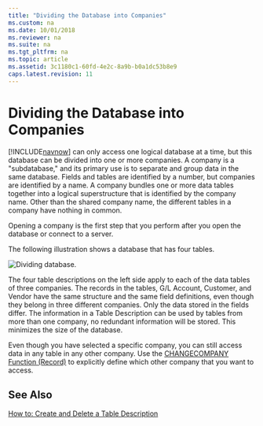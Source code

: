 ```yaml
---
title: "Dividing the Database into Companies"
ms.custom: na
ms.date: 10/01/2018
ms.reviewer: na
ms.suite: na
ms.tgt_pltfrm: na
ms.topic: article
ms.assetid: 3c1180c1-60fd-4e2c-8a9b-b0a1dc53b8e9
caps.latest.revision: 11
---
```

# Dividing the Database into Companies
[!INCLUDE[navnow](includes/navnow_md.md)] can only access one logical database at a time, but this database can be divided into one or more companies. A company is a "subdatabase," and its primary use is to separate and group data in the same database. Fields and tables are identified by a number, but companies are identified by a name. A company bundles one or more data tables together into a logical superstructure that is identified by the company name. Other than the shared company name, the different tables in a company have nothing in common.  

 Opening a company is the first step that you perform after you open the database or connect to a server.  

 The following illustration shows a database that has four tables.  

 ![Dividing database.](media/NAV_ADG_6_Diag_6.png "NAV\_ADG\_6\_Diag\_6")  

 The four table descriptions on the left side apply to each of the data tables of  three companies. The records in the tables, G/L Account, Customer, and Vendor have the same structure and the same field definitions, even though they belong in three different companies. Only the data stored in the fields differ. The information in a Table Description can be used by tables from more than one company, no redundant information will be stored. This minimizes the size of the database.  

 Even though you have selected a specific company, you can still access data in any table in any other company. Use the [CHANGECOMPANY Function \(Record\)](CHANGECOMPANY-Function--Record-.md) to explicitly define which other company that you want to access.  

## See Also  
 [How to: Create and Delete a Table Description](How-to--Create-and-Delete-a-Table-Description.md)

